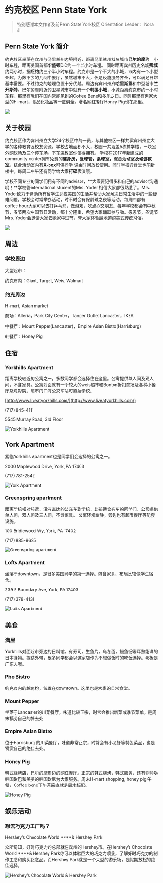 # 约克校区 Penn State York

> 特别感谢本文作者及前Penn State York校区 Orientation Leader： Nora Ji

## **Penn State York 简介**

约克校区坐落在宾州与马里兰州边境附近，距离马里兰州知名城市**巴尔的摩**约一小时车程，距离美国首都**华盛顿**D.C约一个半小时车程。 同时距离宾州历史名城**费城**约两小时，据**纽约**约三个半小时车程。约克市是一个不大的小城，市内有一个小型亚超，为数不多的几间中餐厅，虽然城市不大，但是设施服务齐全，可以满足日常基本需要。不过约克的地理位置十分优越。周边有宾州州府**哈里斯堡**和中型城市**兰开斯特**。巴尔的摩附近的卫星城市中就有一个**韩国小城**，小城距离约克市约一小时车程，那里有我们在国内常能见到的Coffee Bene和多乐之日。同时那里有两家大型的H-mart，食品化妆品等一应俱全。著名网红餐厅Honey Pig也在那里。

![](../.gitbook/assets/image%20%28115%29.png)

## 关于校园

约克校区作为宾州州立大学24个校区中的一员，与其他校区一样共享宾州州立大学的各种教育及校友资源。学校占地面积不大，校园一共涵盖5栋教学楼，一块室外网球场及三个停车场。下车进教室你值得拥有。 学校在2017年新建成的community center拥有免费的**健身房，篮球管，桌球室，综合活动室及瑜伽教室**。综合活动室内有**X-box**可供同学 课余时间放松使用。同时学校的食堂也在新楼中，每周二中午还有同学给大家**打碟**表演哦。

学校不同专业的同学们拥有不同的advisor，**大家要记得多和自己的advisor沟通哟！**学校管international student的Mrs. Yoder 相信大家都很熟悉了。Mrs. Yoder致力于帮助所有留学生适应美国的生活并帮助大家解决日常生活中的一些疑难问题。学校会时常举办活动，时不时会有保龄球之夜等活动。每周四都有coffee hour大家可以去打乒乓球，做游戏，吃点心交朋友。每年学校都会有中秋节，春节两次中国节日活动，都十分隆重，希望大家踊跃参与呦。感恩节，圣诞节Mrs. Yoder会邀请大家去她家中过节，带大家体验最地道的美式传统习俗。

![](../.gitbook/assets/image%20%28174%29.png)

## **周边**

### 学校周边

大型超市： 

约克市内：Giant, Target, Weis, Walmart 

### 约克周边

H-mart, Asian market 

商场：Alleria，Park City Center，Tanger Outlet Lancaster，IKEA

中餐厅：Mount Pepper\(Lancaster\)，Empire Asian Bistro\(Harrisburg\)

韩餐厅：Honey Pig

## **住宿**

### **Yorkhills Apartment**

距离学校较近的公寓之一，多数同学都会选择住在这里。公寓提供单人间及双人间，不含家具。公寓对面就有一个较大的weis超市和Bonton折扣商场及各种小餐厅及电影院。超市门口有公交车站可直达学校。

[http://www.liveatyorkhills.com/](http://www.liveatyorkhills.com/)

\(717\) 845-4111

5545 Murray Road, 3rd Floor

![Yorkhills Apartment](../.gitbook/assets/image%20%28124%29.png)

## York **A**partment

紧临Yorkhills Apartment也是同学们会选择的公寓之一。

2000 Maplewood Drive, York, PA 17403

\(717\) 781-2542

![York Apartment](../.gitbook/assets/image%20%2878%29.png)

### Greenspring apartment

距离学校相对较远，没有直达的公交车到学校，比较适合有车的同学们。公寓提供单人间，双人间及三人间，不含家具。 公寓环境幽静，旁边也有超市餐厅等配套设施。

100 Bridlewood Wy, York, PA 17402

\(717\) 885-9625

![Greenspring apartment](../.gitbook/assets/image%20%28214%29.png)

### Lofts Apartment

坐落于downtown，是很多美国同学的第一选择。包含家具，布局比较像学生宿舍。

239 E Boundary Ave, York, PA 17403

​\(717\) 378-4131

![Lofts Apartment](../.gitbook/assets/image%20%2855%29.png)

## **美食**

### 满屋

Yorkhills对面超市旁边的日料馆，有寿司，生鱼片，乌冬面，鳗鱼饭等耳熟能详的日本食物。提供外带，很多同学都会以这家店作为不想做饭时的吃饭选择。老板是广东人哦。

### Pho Bistro

约克市内的越南粉，位置在downtown。这里也是大家的日常食堂。

### Mount Pepper

坐落于Lancaster的川菜餐厅，味道比较正宗，时常会推出新菜或季节菜单，是周末犒劳自己的好去处

### Empire Asian Bistro

位于Harrisburg 的川菜餐厅，味道非常正宗，时常会有小龙虾等特色菜品，也是犒赏自己的绝佳去处。

### Honey Pig

韩式烧烤店，巴尔的摩周边的网红餐厅。正宗的韩式烧烤，韩式服务，还有帅帅哒韩国欧巴和美美的韩国欧尼为大家服务。周末H-mart shopping, honey pig 午餐，Coffee bene下午茶简直就是周末标配。

![Honey Pig](../.gitbook/assets/image%20%2853%29.png)

## **娱乐活动**

### **想去巧克力工厂吗？**

Hershey’s Chocolate World ****& Hershey Park

众所周知，好时巧克力的总部就在宾州的Hershey市。在Hershey’s Chocolate World ****& Hershey Park你可以体验巨大的巧克力喷泉，了解好时巧克力的制作工艺和购买纪念品。而Hershey Park就是一个大型的游乐场，是假期放松的绝佳选择。

![Hershey&#x2019;s Chocolate World &amp; Hershey Park](../.gitbook/assets/image%20%2892%29.png)

